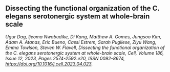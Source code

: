 ## Dissecting the functional organization of the C. elegans serotonergic system at whole-brain scale
_Ugur Dag, Ijeoma Nwabudike, Di Kang, Matthew A. Gomes, Jungsoo Kim, Adam A. Atanas, Eric Bueno, Cassi Estrem, Sarah Pugliese, Ziyu Wang, Emma Towlson, Steven W. Flavell,
Dissecting the functional organization of the C. elegans serotonergic system at whole-brain scale,
Cell,
Volume 186, Issue 12,
2023,
Pages 2574-2592.e20,
ISSN 0092-8674,
https://doi.org/10.1016/j.cell.2023.04.023._
